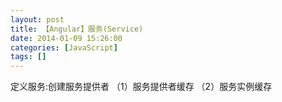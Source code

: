 ```yaml
---
layout: post
title: 【Angular】服务(Service)
date: 2014-01-09 15:26:00
categories: [JavaScript]
tags: []
---
```

定义服务:创建服务提供者
（1）服务提供者缓存
（2）服务实例缓存


